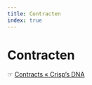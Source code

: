 ```yaml
---
title: Contracten
index: true
---
```

# Contracten
☞ [Contracts « Crisp’s DNA](https://dna.crisp.se/docs/contracts.html)
